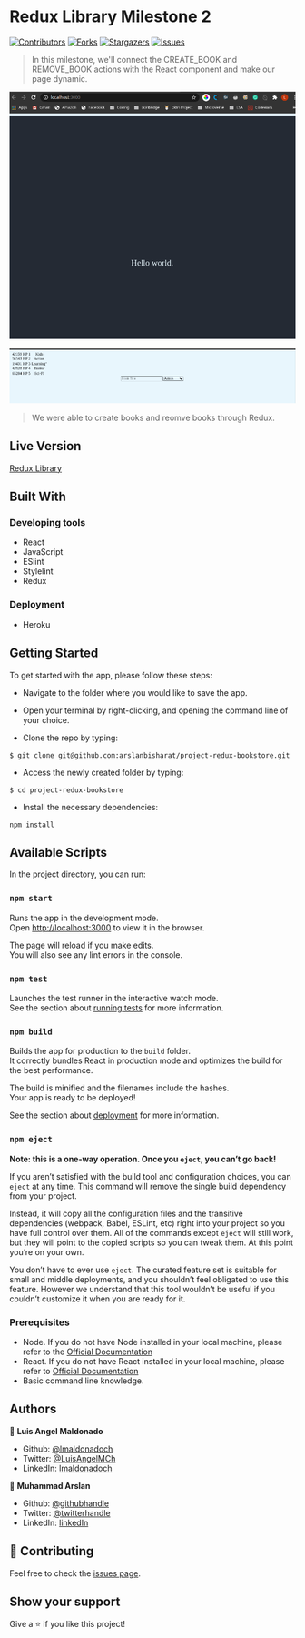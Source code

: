 # Redux Library Milestone 2

[![Contributors][contributors-shield]][contributors-url]
[![Forks][forks-shield]][forks-url]
[![Stargazers][stars-shield]][stars-url]
[![Issues][issues-shield]][issues-url]

> In this milestone, we'll connect the CREATE_BOOK and REMOVE_BOOK actions with the React component and make our page dynamic.

![screenshot1](./src/assets/screenshot01.png)

![screenshot2](./src/assets/screenshot02.png)

> We were able to create books and reomve books through Redux.

## Live Version

[Redux Library](https://redux-library.herokuapp.com/)

## Built With

### Developing tools

- React
- JavaScript
- ESlint
- Stylelint
- Redux

### Deployment

- Heroku

## Getting Started

To get started with the app, please follow these steps:

- Navigate to the folder where you would like to save the app.

- Open your terminal by right-clicking, and opening the command line of your choice.

- Clone the repo by typing:

```
$ git clone git@github.com:arslanbisharat/project-redux-bookstore.git
```

- Access the newly created folder by typing:

```
$ cd project-redux-bookstore
```

- Install the necessary dependencies:

```
npm install
```

## Available Scripts

In the project directory, you can run:

### `npm start`

Runs the app in the development mode.<br />
Open [http://localhost:3000](http://localhost:3000) to view it in the browser.

The page will reload if you make edits.<br />
You will also see any lint errors in the console.

### `npm test`

Launches the test runner in the interactive watch mode.<br />
See the section about [running tests](https://facebook.github.io/create-react-app/docs/running-tests) for more information.

### `npm build`

Builds the app for production to the `build` folder.<br />
It correctly bundles React in production mode and optimizes the build for the best performance.

The build is minified and the filenames include the hashes.<br />
Your app is ready to be deployed!

See the section about [deployment](https://facebook.github.io/create-react-app/docs/deployment) for more information.

### `npm eject`

**Note: this is a one-way operation. Once you `eject`, you can’t go back!**

If you aren’t satisfied with the build tool and configuration choices, you can `eject` at any time. This command will remove the single build dependency from your project.

Instead, it will copy all the configuration files and the transitive dependencies (webpack, Babel, ESLint, etc) right into your project so you have full control over them. All of the commands except `eject` will still work, but they will point to the copied scripts so you can tweak them. At this point you’re on your own.

You don’t have to ever use `eject`. The curated feature set is suitable for small and middle deployments, and you shouldn’t feel obligated to use this feature. However we understand that this tool wouldn’t be useful if you couldn’t customize it when you are ready for it.

### Prerequisites

- Node. If you do not have Node installed in your local machine, please refer to the [Official Documentation](https://nodejs.org/en/download/)
- React. If you do not have React installed in your local machine, please refer to [Official Documentation](https://reactjs.org/)
- Basic command line knowledge.

## Authors

👤 **Luis Angel Maldonado**

- Github: [@lmaldonadoch](https://github.com/lmaldonadoch)
- Twitter: [@LuisAngelMCh](https://twitter.com/LuisAngelMCh)
- LinkedIn: [lmaldonadoch](https://www.linkedin.com/in/lmaldonadoch)

👤 **Muhammad Arslan**

- Github: [@githubhandle](https://github.com/arslanbisharat)
- Twitter: [@twitterhandle](https://twitter.com/arslan_bisharat)
- LinkedIn: [linkedIn](https://www.linkedin.com/in/muhammad-arslan)


## 🤝 Contributing

Feel free to check the [issues page](https://github.com/arslanbisharat/project-redux-bookstore/issues).

## Show your support

Give a ⭐️ if you like this project!

<!-- MARKDOWN LINKS & IMAGES -->

[contributors-shield]: https://img.shields.io/github/contributors/arslanbisharat/project-redux-bookstore.svg?style=flat-square
[contributors-url]: https://github.com/arslanbisharat/project-redux-bookstore/graphs/contributors
[forks-shield]: https://img.shields.io/github/forks/arslanbisharat/project-redux-bookstore.svg?style=flat-square
[forks-url]: https://github.com/arslanbisharat/project-redux-bookstore/network/members
[stars-shield]: https://img.shields.io/github/stars/arslanbisharat/project-redux-bookstore.svg?style=flat-square
[stars-url]: https://github.com/arslanbisharat/project-redux-bookstore/stargazers
[issues-shield]: https://img.shields.io/github/issues/arslanbisharat/project-redux-bookstore.svg?style=flat-square
[issues-url]: https://github.com/arslanbisharat/project-redux-bookstore/issues
